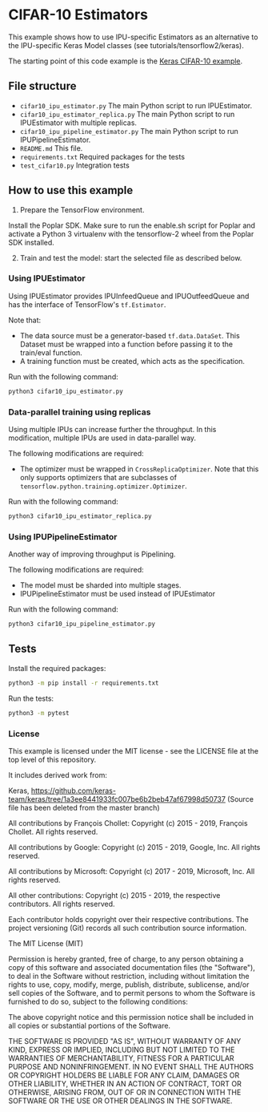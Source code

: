# CIFAR-10 Estimators

This example shows how to use IPU-specific Estimators as an alternative to the
IPU-specific Keras Model classes (see tutorials/tensorflow2/keras).

The starting point of this code example is the [Keras CIFAR-10 example](https://github.com/keras-team/keras/blob/1a3ee8441933fc007be6b2beb47af67998d50737/examples/cifar10_cnn.py).

## File structure

* `cifar10_ipu_estimator.py` The main Python script to run IPUEstimator.
* `cifar10_ipu_estimator_replica.py` The main Python script to run IPUEstimator with multiple replicas.
* `cifar10_ipu_pipeline_estimator.py` The main Python script to run IPUPipelineEstimator.
* `README.md` This file.
* `requirements.txt` Required packages for the tests
* `test_cifar10.py` Integration tests

## How to use this example

1) Prepare the TensorFlow environment.

Install the Poplar SDK. Make sure to run the enable.sh script for Poplar and activate a Python 3 virtualenv with the tensorflow-2 wheel from the Poplar SDK installed.

2) Train and test the model: start the selected file as described below.

### Using IPUEstimator

Using IPUEstimator provides IPUInfeedQueue and IPUOutfeedQueue and has the interface of TensorFlow's `tf.Estimator`.

Note that:
* The data source must be a generator-based `tf.data.DataSet`. This Dataset must be wrapped into a function before passing it to the train/eval function.
* A training function must be created, which acts as the specification.

Run with the following command:

```bash
python3 cifar10_ipu_estimator.py
```

### Data-parallel training using replicas

Using multiple IPUs can increase further the throughput. In this modification, multiple IPUs are used in data-parallel way.

The following modifications are required:

* The optimizer must be wrapped in `CrossReplicaOptimizer`. Note that this only supports optimizers that are subclasses of `tensorflow.python.training.optimizer.Optimizer`.

Run with the following command:

```bash
python3 cifar10_ipu_estimator_replica.py
```

### Using IPUPipelineEstimator

Another way of improving throughput is Pipelining.

The following modifications are required:

* The model must be sharded into multiple stages.
* IPUPipelineEstimator must be used instead of IPUEstimator

Run with the following command:

```bash
python3 cifar10_ipu_pipeline_estimator.py
```

## Tests

Install the required packages:

```bash
python3 -m pip install -r requirements.txt
```

Run the tests:

```bash
python3 -m pytest
```

### License
This example is licensed under the MIT license - see the LICENSE file at the top level of this repository.

It includes derived work from:

Keras, https://github.com/keras-team/keras/tree/1a3ee8441933fc007be6b2beb47af67998d50737
(Source file has been deleted from the master branch)

All contributions by François Chollet:
Copyright (c) 2015 - 2019, François Chollet.
All rights reserved.

All contributions by Google:
Copyright (c) 2015 - 2019, Google, Inc.
All rights reserved.

All contributions by Microsoft:
Copyright (c) 2017 - 2019, Microsoft, Inc.
All rights reserved.

All other contributions:
Copyright (c) 2015 - 2019, the respective contributors.
All rights reserved.

Each contributor holds copyright over their respective contributions.
The project versioning (Git) records all such contribution source information.

The MIT License (MIT)

Permission is hereby granted, free of charge, to any person obtaining a copy
of this software and associated documentation files (the "Software"), to deal
in the Software without restriction, including without limitation the rights
to use, copy, modify, merge, publish, distribute, sublicense, and/or sell
copies of the Software, and to permit persons to whom the Software is
furnished to do so, subject to the following conditions:

The above copyright notice and this permission notice shall be included in all
copies or substantial portions of the Software.

THE SOFTWARE IS PROVIDED "AS IS", WITHOUT WARRANTY OF ANY KIND, EXPRESS OR
IMPLIED, INCLUDING BUT NOT LIMITED TO THE WARRANTIES OF MERCHANTABILITY,
FITNESS FOR A PARTICULAR PURPOSE AND NONINFRINGEMENT. IN NO EVENT SHALL THE
AUTHORS OR COPYRIGHT HOLDERS BE LIABLE FOR ANY CLAIM, DAMAGES OR OTHER
LIABILITY, WHETHER IN AN ACTION OF CONTRACT, TORT OR OTHERWISE, ARISING FROM,
OUT OF OR IN CONNECTION WITH THE SOFTWARE OR THE USE OR OTHER DEALINGS IN THE
SOFTWARE.
